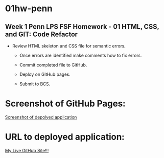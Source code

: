 # 01hw-penn

## Week 1 Penn LPS FSF Homework - 01 HTML, CSS, and GIT: Code Refactor

* Review HTML skeleton and CSS file for semantic errors. 

  * Once errors are identified make comments how to fix errors.

  * Commit completed file to GitHub.

  * Deploy on GitHub pages.

  * Submit to BCS.

# Screenshot of GitHub Pages:

<a href='![Screen Shot 2021-02-24 at 9 34 01 AM]
(https://user-images.githubusercontent.com/56444674/109017657-601a5b00-7685-11eb-9342-d61c14eb89e2.png)'>Screenshot of depolyed application</a>

# URL to deployed application:

<a href='https://samsweig.github.io/01hw-penn/'>My Live GitHub Site!!!</a>
